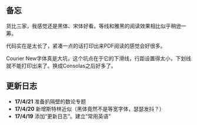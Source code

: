 ## 备忘

货比三家，我感觉还是黑体、宋体好看。等线和雅黑的阅读效果相比似乎稍逊一筹。

代码实在是太长了，紧凑一点的话打印出来PDF阅读的感觉会好很多。

Courier New字体真是大坑，这个坑点在于它的下滑线，行距设置得太小，下划线就不能打印出来了。换成Consolas之后好多了。

## 更新日志

- **17/4/21** 准备扒隔壁的数论专题
- **17/4/20** 新增斯特林近似（黑体竟然不是等宽字体，瑟瑟发抖？）
- **17/4/19** 添加“更新日志”。建立“常用英语”

